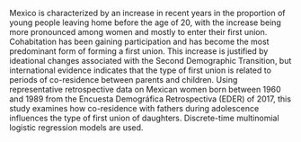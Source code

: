 Mexico is characterized by an increase in recent years in the proportion of young people leaving home before the age of 20, with the increase being more pronounced among women and mostly to enter their first union. Cohabitation has been gaining participation and has become the most predominant form of forming a first union. This increase is justified by ideational changes associated with the Second Demographic Transition, but international evidence indicates that the type of first union is related to periods of co-residence between parents and children. Using representative retrospective data on Mexican women born between 1960 and 1989 from the Encuesta Demográfica Retrospectiva (EDER) of 2017, this study examines how co-residence with fathers during adolescence influences the type of first union of daughters. Discrete-time multinomial logistic regression models are used. 



